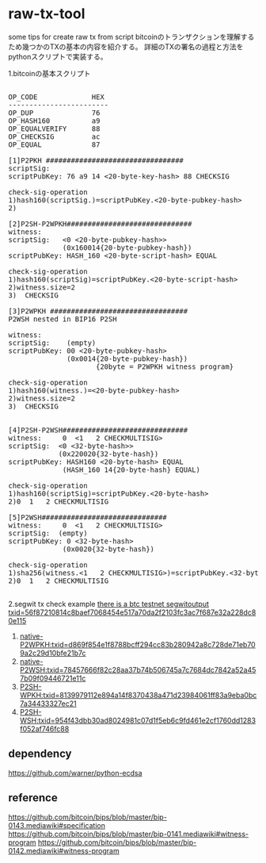 # raw-tx-tool
some tips for create raw tx from script
bitcoinのトランザクションを理解するため幾つかのTXの基本の内容を紹介する。
詳細のTXの署名の過程と方法をpythonスクリプトで実装する。

1.bitcoinの基本スクリプト
<pre>

OP_CODE             HEX
------------------------
OP_DUP              76
OP_HASH160          a9
OP_EQUALVERIFY      88
OP_CHECKSIG         ac
OP_EQUAL            87

[1]P2PKH #################################
scriptSig:    <signature> <pubkey>
scriptPubKey: 76 a9 14 <20-byte-key-hash> 88 CHECKSIG

check-sig-operation
1)hash160(scriptSig.<pubkey>)=scriptPubKey.<20-byte-pubkey-hash>
2)<scriptSig> <scriptPubKey>

[2]P2SH-P2WPKH##############################
witness:     <signature> <pubkey>
scriptSig:   <0 <20-byte-pubkey-hash>>
             (0x160014{20-byte-pubkey-hash})
scriptPubKey: HASH_160 <20-byte-script-hash> EQUAL

check-sig-operation
1)hash160(scriptSig)=scriptPubKey.<20-byte-script-hash>
2)witness.size=2
3)<signature> <pubkey> CHECKSIG

[3]P2WPKH #################################
P2WSH nested in BIP16 P2SH

witness:      <signature> <pubkey>
scriptSig:    (empty)
scriptPubKey: 00 <20-byte-pubkey-hash>
              (0x0014{20-byte-pubkey-hash})
                     {20byte = P2WPKH witness program}

check-sig-operation
1)hash160(witness.<pubkey>)=<20-byte-pubkey-hash>
2)witness.size=2
3)<signature> <pubkey> CHECKSIG


[4]P2SH-P2WSH##############################
witness:     0 <signature1> <1 <pubkey1> <pubkey2> 2 CHECKMULTISIG>
scriptSig:  <0 <32-byte-hash>>
            (0x220020{32-byte-hash})
scriptPubKey: HASH160 <20-byte-hash> EQUAL
             (HASH_160 14{20-byte-hash} EQUAL)

check-sig-operation
1)hash160(scriptSig)=scriptPubKey.<20-byte-hash>
2)0 <signature1> 1 <pubkey1> <pubkey2> 2 CHECKMULTISIG

[5]P2WSH##############################
witness:     0 <signature1> <1 <pubkey1> <pubkey2> 2 CHECKMULTISIG>
scriptSig:  (empty) 
scriptPubKey: 0 <32-byte-hash>
             (0x0020{32-byte-hash})

check-sig-operation
1)sha256(witness.<1 <pubkey1> <pubkey2> 2 CHECKMULTISIG>)=scriptPubKey.<32-byte-hash>
2)0 <signature1> 1 <pubkey1> <pubkey2> 2 CHECKMULTISIG

</pre>

2.segwit tx check example
[there is a btc testnet segwitoutput txid=56f87210814c8baef7068454e517a70da2f2103fc3ac7f687e32a228dc80e115](https://chain.so/tx/BTCTEST/56f87210814c8baef7068454e517a70da2f2103fc3ac7f687e32a228dc80e115)

 1. [native-P2WPKH:txid=d869f854e1f8788bcff294cc83b280942a8c728de71eb709a2c29d10bfe21b7c](https://chain.so/tx/BTCTEST/d869f854e1f8788bcff294cc83b280942a8c728de71eb709a2c29d10bfe21b7c)
 2. [native-P2WSH:txid=78457666f82c28aa37b74b506745a7c7684dc7842a52a457b09f09446721e11c](https://chain.so/tx/BTCTEST/78457666f82c28aa37b74b506745a7c7684dc7842a52a457b09f09446721e11c)
 3. [P2SH-WPKH:txid=8139979112e894a14f8370438a471d23984061ff83a9eba0bc7a34433327ec21](https://chain.so/tx/BTCTEST/8139979112e894a14f8370438a471d23984061ff83a9eba0bc7a34433327ec21)
 4. [P2SH-WSH:txid=954f43dbb30ad8024981c07d1f5eb6c9fd461e2cf1760dd1283f052af746fc88](https://chain.so/tx/BTCTEST/954f43dbb30ad8024981c07d1f5eb6c9fd461e2cf1760dd1283f052af746fc88)

## dependency
https://github.com/warner/python-ecdsa

## reference
https://github.com/bitcoin/bips/blob/master/bip-0143.mediawiki#specification
https://github.com/bitcoin/bips/blob/master/bip-0141.mediawiki#witness-program
https://github.com/bitcoin/bips/blob/master/bip-0142.mediawiki#witness-program

